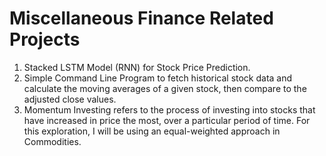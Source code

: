 # Miscellaneous Finance Related Projects

1. Stacked LSTM Model (RNN) for Stock Price Prediction.
2. Simple Command Line Program to fetch historical stock data and calculate the moving averages of a given stock, then compare to the adjusted close values.
3. Momentum Investing refers to the process of investing into stocks that have increased in price the most, over a particular period of time. For this exploration, I will be using an equal-weighted approach in Commodities.





